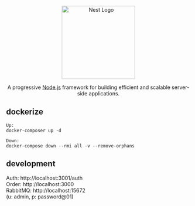 <p align="center">
  <a href="http://nestjs.com/" target="blank"><img src="https://nestjs.com/img/logo-small.svg" width="200" alt="Nest Logo" /></a>
</p>

[circleci-image]: https://img.shields.io/circleci/build/github/nestjs/nest/master?token=abc123def456
[circleci-url]: https://circleci.com/gh/nestjs/nest

  <p align="center">A progressive <a href="http://nodejs.org" target="_blank">Node.js</a> framework for building efficient and scalable server-side applications.</p>
    <p align="center">

## dockerize
```
Up:
docker-composer up -d

Down:
docker-compose down --rmi all -v --remove-orphans
```

## development
Auth: http://localhost:3001/auth  
Order: http://localhost:3000  
RabbitMQ: http://localhost:15672  
(u: admin, p: password@01)